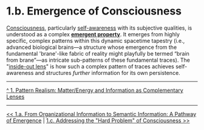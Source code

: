# **1.b. Emergence of Consciousness**

[Consciousness](../glossary.md#consciousness), particularly [self-awareness](../glossary.md#self-awareness) with its subjective qualities, is understood as a complex [**emergent property**](../glossary.md#emergent-property). It emerges from highly specific, complex patterns within this dynamic spacetime tapestry (i.e., advanced biological brains—a structure whose emergence from the fundamental 'brane'-like fabric of reality might playfully be termed “brain from brane”—as intricate sub-patterns of these fundamental traces). The "[inside-out lens](../glossary.md#inside-out-lens)" is how such a complex pattern of traces achieves self-awareness and structures *further* information for its own persistence.

---

[^ 1. Pattern Realism: Matter/Energy and Information as Complementary Lenses](1-pattern-realism.md)  

---

[<< 1.a. From Organizational Information to Semantic Information: A Pathway of Emergence](1a-pathway-emergence.md)  | [1.c. Addressing the "Hard Problem" of Consciousness >>](1c-hard-problem-of-consciousness.md)
